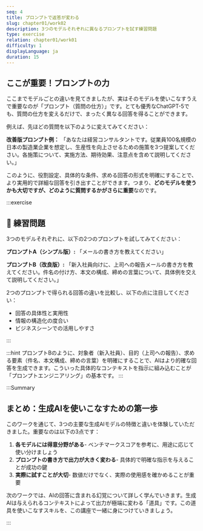 ```yaml
---
seq: 4
title: プロンプトで返答が変わる
slug: chapter01/work02
description: 3つのモデルそれぞれに異なるプロンプトを試す練習問題
type: exercise
relation: chapter01/work01
difficulty: 1
displayLanguage: ja
duration: 15
---
```


## ここが重要！プロンプトの力

ここまでモデルごとの違いを見てきましたが、実はそのモデルを使いこなすうえで重要なのが「プロンプト（質問の仕方）」です。とても優秀なChatGPT-5でも、質問の仕方を変えるだけで、まったく異なる回答を得ることができます。

例えば、先ほどの質問を以下のように変えてみてください：

**改善版プロンプト例：**
「あなたは経営コンサルタントです。従業員100名規模の日本の製造業企業を想定し、生産性を向上させるための施策を3つ提案してください。各施策について、実施方法、期待効果、注意点を含めて説明してください。」

このように、役割設定、具体的な条件、求める回答の形式を明確にすることで、より実用的で詳細な回答を引き出すことができます。つまり、**どのモデルを使うかも大切ですが、どのように質問するかがさらに重要**なのです。

:::exercise
## 📝 練習問題

3つのモデルそれぞれに、以下の2つのプロンプトを試してみてください：

**プロンプトA（シンプル版）:**
「メールの書き方を教えてください」

**プロンプトB（改良版）:**
「新入社員向けに、上司への報告メールの書き方を教えてください。件名の付け方、本文の構成、締めの言葉について、具体例を交えて説明してください。」

2つのプロンプトで得られる回答の違いを比較し、以下の点に注目してください：
- 回答の具体性と実用性
- 情報の構造化の度合い
- ビジネスシーンでの活用しやすさ

:::


:::hint
プロンプトBのように、対象者（新入社員）、目的（上司への報告）、求める要素（件名、本文構成、締めの言葉）を明確にすることで、AIはより的確な回答を生成できます。こういった具体的なコンテキストを指示に組み込むことが「プロンプトエンジニアリング」の基本です。
:::

:::Summary

## まとめ：生成AIを使いこなすための第一歩

このワークを通じて、3つの主要な生成AIモデルの特徴と違いを体験していただきました。重要なのは以下の3点です：

1. **各モデルには得意分野がある**- ベンチマークスコアを参考に、用途に応じて使い分けましょう
2. **プロンプトの書き方で出力が大きく変わる**- 具体的で明確な指示を与えることが成功の鍵
3. **実際に試すことが大切**- 数値だけでなく、実際の使用感を確かめることが重要

次のワークでは、AIの回答に含まれる幻覚について詳しく学んでいきます。生成AIは与えられるコンテキストによって出力が極端に変わる「道具」です。この道具を使いこなすスキルを、この講座で一緒に身につけていきましょう。

:::